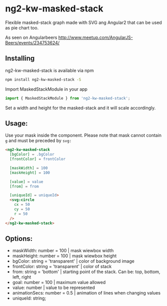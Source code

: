 # ng2-kw-masked-stack

Flexible masked-stack graph made with SVG ang Angular2 that can be used as pie chart too.

As seen on Angularbeers http://www.meetup.com/AngularJS-Beers/events/234753624/



## Installing
ng2-kw-masked-stack is available via npm
```bash
npm install ng2-kw-masked-stack -S
```

Import MaskedStackModule in your app
```typescript
import { MaskedStackModule } from 'ng2-kw-masked-stack';
```

Set a width and height for the masked-stack and it will scale accordingly.



## Usage:
Use your mask inside the component.
Please note that mask cannot contain `g` and must be preceded by `svg:`

```html
<ng2-kw-masked-stack
  [bgColor] = .bgColor
  [frontColor] = frontColor

  [maskWidth] = 100
  [maskHeight] = 100

  [value] = value
  [from] = from

  [uniqueId] = uniqueId>
  <svg:circle
    cx = 50
    cy = 50
    r = 50
  />
</ng2-kw-masked-stack>
```



## Options:
* maskWidth: number = 100             | mask wiewbox width
* maskHeight: number = 100            | mask wiewbox height
* bgColor: string = 'transparent'     | color of background image
* frontColor: string = 'transparent'  | color of stack
* from: string = 'bottom'             | starting point of the stack. Can be: top, bottom, left, right
* goal: number = 100                  | maximum value allowed
* value: number                       | value to be represented
* animationSecs: number = 0.5         | animation of lines when changing values
* uniqueId: string;

